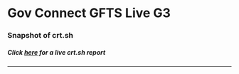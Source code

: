 # Gov Connect GFTS Live G3
### Snapshot of crt.sh
##### Click [here](https://crt.sh/?q=912799E928023BCE06B3C23F1ABCCA22120D3228F54D95741F924810D77F7690) for a live crt.sh report

---
